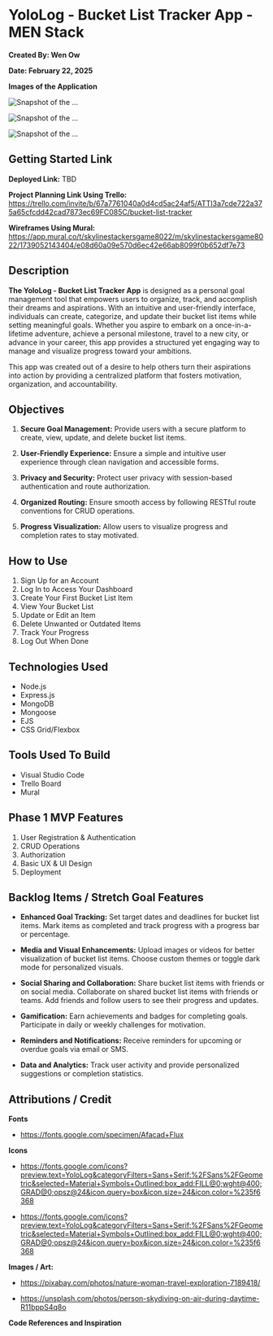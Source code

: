 # YoloLog - Bucket List Tracker App - MEN Stack

**Created By: Wen Ow**

**Date: February 22, 2025**

**Images of the Application**

![Snapshot of the ...](/images/Screenshot%20For%20Markdown.jpg)

![Snapshot of the ...](/images/Screenshot%20For%20Markdown%20of%20Game.jpg)

![Snapshot of the ...](/images/Screenshot%20of%20Instructions.jpg)

## Getting Started Link

**Deployed Link:**
TBD

**Project Planning Link Using Trello:**
https://trello.com/invite/b/67a7761040a0d4cd5ac24af5/ATTI3a7cde722a375a65cfcdd42cad7873ec69FC085C/bucket-list-tracker

**Wireframes Using Mural:**
https://app.mural.co/t/skylinestackersgame8022/m/skylinestackersgame8022/1739052143404/e08d60a09e570d6ec42e66ab8099f0b652df7e73

## Description

**The YoloLog - Bucket List Tracker App** is designed as a personal goal management tool that empowers users to organize, track, and accomplish their dreams and aspirations. With an intuitive and user-friendly interface, individuals can create, categorize, and update their bucket list items while setting meaningful goals. Whether you aspire to embark on a once-in-a-lifetime adventure, achieve a personal milestone, travel to a new city, or advance in your career, this app provides a structured yet engaging way to manage and visualize progress toward your ambitions.

This app was created out of a desire to help others turn their aspirations into action by providing a centralized platform that fosters motivation, organization, and accountability.

## Objectives

1. **Secure Goal Management:**
   Provide users with a secure platform to create, view, update, and delete bucket list items.

2. **User-Friendly Experience:**
   Ensure a simple and intuitive user experience through clean navigation and accessible forms.

3. **Privacy and Security:**
   Protect user privacy with session-based authentication and route authorization.

4. **Organized Routing:**
   Ensure smooth access by following RESTful route conventions for CRUD operations.

5. **Progress Visualization:**
   Allow users to visualize progress and completion rates to stay motivated.

## How to Use

1. Sign Up for an Account
2. Log In to Access Your Dashboard
3. Create Your First Bucket List Item
4. View Your Bucket List
5. Update or Edit an Item
6. Delete Unwanted or Outdated Items
7. Track Your Progress
8. Log Out When Done

## Technologies Used

- Node.js
- Express.js
- MongoDB
- Mongoose
- EJS
- CSS Grid/Flexbox

## Tools Used To Build

- Visual Studio Code
- Trello Board
- Mural

## Phase 1 MVP Features

1. User Registration & Authentication
2. CRUD Operations
3. Authorization
4. Basic UX & UI Design
5. Deployment

## Backlog Items / Stretch Goal Features

- **Enhanced Goal Tracking:** Set target dates and deadlines for bucket list items. Mark items as completed and track progress with a progress bar or percentage.

- **Media and Visual Enhancements:** Upload images or videos for better visualization of bucket list items. Choose custom themes or toggle dark mode for personalized visuals.

- **Social Sharing and Collaboration:** Share bucket list items with friends or on social media. Collaborate on shared bucket list items with friends or teams. Add friends and follow users to see their progress and updates.

- **Gamification:** Earn achievements and badges for completing goals. Participate in daily or weekly challenges for motivation.

- **Reminders and Notifications:** Receive reminders for upcoming or overdue goals via email or SMS.

- **Data and Analytics:** Track user activity and provide personalized suggestions or completion statistics.

## Attributions / Credit

**Fonts**

- https://fonts.google.com/specimen/Afacad+Flux

**Icons**

- https://fonts.google.com/icons?preview.text=YoloLog&categoryFilters=Sans+Serif:%2FSans%2FGeometric&selected=Material+Symbols+Outlined:box_add:FILL@0;wght@400;GRAD@0;opsz@24&icon.query=box&icon.size=24&icon.color=%235f6368

- https://fonts.google.com/icons?preview.text=YoloLog&categoryFilters=Sans+Serif:%2FSans%2FGeometric&selected=Material+Symbols+Outlined:box_add:FILL@0;wght@400;GRAD@0;opsz@24&icon.query=box&icon.size=24&icon.color=%235f6368

**Images / Art:**

- https://pixabay.com/photos/nature-woman-travel-exploration-7189418/

- https://unsplash.com/photos/person-skydiving-on-air-during-daytime-R11bppS4q8o

**Code References and Inspiration**
